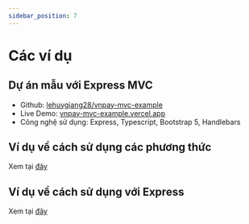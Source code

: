 ```yaml
---
sidebar_position: 7
---
```


# Các ví dụ

## Dự án mẫu với Express MVC

-   Github: [lehuygiang28/vnpay-mvc-example](https://github.com/lehuygiang28/vnpay-mvc-example)
-   Live Demo: [vnpay-mvc-example.vercel.app](https://vnpay-mvc-example.vercel.app/)
-   Công nghệ sử dụng: Express, Typescript, Bootstrap 5, Handlebars

## Ví dụ về cách sử dụng các phương thức

Xem tại [đây](https://github.com/lehuygiang28/vnpay/blob/main/example/index.ts)

## Ví dụ về cách sử dụng với Express

Xem tại [đây](https://github.com/lehuygiang28/vnpay/blob/main/example/express.ts)
